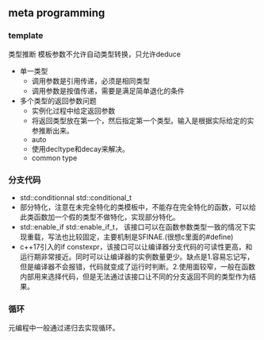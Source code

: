 ## meta programming

### template

类型推断
模板参数不允许自动类型转换，只允许deduce

- 单一类型
    - 调用参数是引用传递，必须是相同类型
    - 调用参数是按值传递，需要是满足简单退化的条件
- 多个类型的返回参数问题
    - 实例化过程中给定返回参数
    - 将返回类型放在第一个，然后指定第一个类型。输入是根据实际给定的实参推断出来。
    - auto
    - 使用decltype和decay来解决。
    - common type

### 分支代码
- std::conditionnal std::conditional_t
- 部分特化，注意在未完全特化的类模板中，不能存在完全特化的函数，可以给此类函数加一个假的类型不做特化，实现部分特化。
- std::enable_if std::enable_if_t， 该接口可以在函数参数类型一致的情况下实现重载，写法也比较固定，主要机制是SFINAE.(很想c里面的#define)
- c++17引入的if constexpr，该接口可以让编译器分支代码的可读性更高，和运行期非常接近。同时可以让编译器的实例数量更少。缺点是1.容易忘记写，但是编译器不会报错，代码就变成了运行时判断。2.使用面较窄，一般在函数内部用来选择代码，但是无法通过该接口让不同的分支返回不同的类型作为结果。

### 循环

元编程中一般通过递归去实现循环。